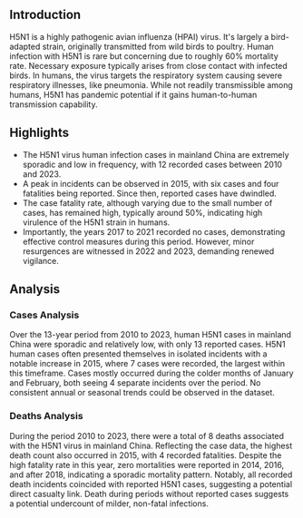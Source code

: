 ## Introduction

H5N1 is a highly pathogenic avian influenza (HPAI) virus. It's largely a bird-adapted strain, originally transmitted from wild birds to poultry. Human infection with H5N1 is rare but concerning due to roughly 60% mortality rate. Necessary exposure typically arises from close contact with infected birds. In humans, the virus targets the respiratory system causing severe respiratory illnesses, like pneumonia. While not readily transmissible among humans, H5N1 has pandemic potential if it gains human-to-human transmission capability.


## Highlights

- The H5N1 virus human infection cases in mainland China are extremely sporadic and low in frequency, with 12 recorded cases between 2010 and 2023.<br/>
- A peak in incidents can be observed in 2015, with six cases and four fatalities being reported. Since then, reported cases have dwindled.<br/>
- The case fatality rate, although varying due to the small number of cases, has remained high, typically around 50%, indicating high virulence of the H5N1 strain in humans.<br/>
- Importantly, the years 2017 to 2021 recorded no cases, demonstrating effective control measures during this period. However, minor resurgences are witnessed in 2022 and 2023, demanding renewed vigilance.

## Analysis

### Cases Analysis
Over the 13-year period from 2010 to 2023, human H5N1 cases in mainland China were sporadic and relatively low, with only 13 reported cases. H5N1 human cases often presented themselves in isolated incidents with a notable increase in 2015, where 7 cases were recorded, the largest within this timeframe. Cases mostly occurred during the colder months of January and February, both seeing 4 separate incidents over the period. No consistent annual or seasonal trends could be observed in the dataset.

### Deaths Analysis
During the period 2010 to 2023, there were a total of 8 deaths associated with the H5N1 virus in mainland China. Reflecting the case data, the highest death count also occurred in 2015, with 4 recorded fatalities. Despite the high fatality rate in this year, zero mortalities were reported in 2014, 2016, and after 2018, indicating a sporadic mortality pattern. Notably, all recorded death incidents coincided with reported H5N1 cases, suggesting a potential direct casualty link. Death during periods without reported cases suggests a potential undercount of milder, non-fatal infections.
